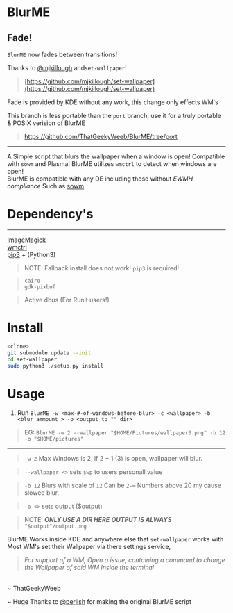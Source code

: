 # BlurME
## Fade!
`BlurME` now fades between transitions!

Thanks to [@mjkillough](https://github.com/@mjkillough) and`set-wallpaper`!
> [https://github.com/mjkillough/set-wallpaper](https://github.com/mjkillough/set-wallpaper)

Fade is provided by KDE without any work, this change only effects WM's

This branch is less portable than the `port` branch, use it for a truly portable & POSIX verision of BlurME
> https://github.com/ThatGeekyWeeb/BlurME/tree/port
***
<!-- ![BlurME-gif](https://github.com/ThatGeekyWeeb/files/blob/master/BlurME.gif) -->

A Simple script that blurs the wallpaper when a window is open! Compatible with `sowm` and Plasma!
BlurME utilizes `wmctrl` to detect when windows are open!
\
BlurME is compatible with any DE including those without *EWMH compliance* Such as [sowm](https://github.com/dylanaraps/sowm)

# Dependency's
***
[ImageMagick](www.imagemagick.org)
\
[wmctrl](https://linux.die.net/man/1/wmctrl)
\
[pip3](https://pypi.org/project/pip/) + (Python3)
> NOTE: Fallback install does not work! `pip3` is required!

>  `cairo`\
>  `gdk-pixbuf`


> Active dbus (For Runit users!)
# Install
```sh
<clone>
git submodule update --init
cd set-wallpaper
sudo python3 ./setup.py install
```
# Usage
1. Run `BlurME -w <max-#-of-windows-before-blur> -c <wallpaper> -b <blur ammount > -o <output to "" dir>`
> EG: `BlurME -w 2 --wallpaper "$HOME/Pictures/wallpaper3.png" -b 12 -o "$HOME/pictures"`
***
> `-w 2` Max Windows is 2, if 2 + 1 (3) is open, wallpaper will blur.

> `--wallpaper <>` sets `$wp` to users personall value

> `-b 12` Blurs with scale of `12` Can be `2-∞` Numbers above 20 my cause slowed blur.

> `-o <>` sets output ($output)

>NOTE: ***ONLY USE A DIR HERE*** ***OUTPUT IS ALWAYS*** `"$output"/output.png`

BlurME Works inside KDE and anywhere else that `set-wallpaper` works with
\
Most WM's set their Wallpaper via there settings service,

>*For support of a WM, Open a issue, containing a command to change the Wallpaper of said WM Inside the terminal*

\
~ ThatGeekyWeeb
<!-- Wow You're Reading the code for my README! Shoutout to you dude! -->
~ Huge Thanks to [@periish](https://github.com/periish/) for making the original BlurME script
